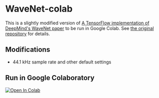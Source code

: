 # WaveNet-colab

This is a slightly modified version of [A TensorFlow implementation of DeepMind's WaveNet paper](https://github.com/ibab/tensorflow-wavenet) to be run in Google Colab. See [the original repository](https://github.com/ibab/tensorflow-wavenet) for details.

## Modifications

- 44.1 kHz sample rate and other default settings

## Run in Google Colaboratory
[![Open In Colab](https://colab.research.google.com/assets/colab-badge.svg)](https://colab.research.google.com/github/olaviinha/WaveNet-colab/blob/master/WaveNet.ipynb)
